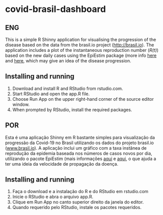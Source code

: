 # covid-brasil-dashboard

## ENG
This is a simple R Shinny application for visualising the progression of the disease based on the data from the brasil.io project (http://brasil.io).
The application includes a plot of the instantaneous reproduction number (*R(t)*) based on the new daily cases using the EpiEstim package (more info [here](https://github.com/annecori/EpiEstim) and [here](https://cran.r-project.org/web/packages/EpiEstim/index.html), which may give an idea of the disease progression.

## Installing and running
1. Download and install R and RStudio from rstudio.com.
2. Start RStudio and open the app.R file.
3. Choose Run App on the upper right-hand corner of the source editor window.
4. When prompted by RStudio, install the required packages.

## POR
Esta é uma aplicação Shinny em R bastante simples para visualização da progressão da Covid-19 no Brasil utilizando os dados do projeto brasil.io (www.brasil.io).
A aplicação inclui um gráfico com a taxa instânea de reprodução da epidemia baseada nos números de casos novos por dia, utilizando o pacote EpiEstim (mais informações [aqui](https://github.com/annecori/EpiEstim) e [aqui](https://cran.r-project.org/web/packages/EpiEstim/index.html), o que ajuda a ter uma ideia da velocidade de propagação da doença.


## Installing and running
1. Faça o download e a instalação do R e do RStudio em rstudio.com
2. Inicie o RStudio e abra o arquivo app.R.
3. Clique em Run App no canto superior direito da janela do editor.
4. Quando requerido pelo RStudio, instale os pacotes requeridos.
